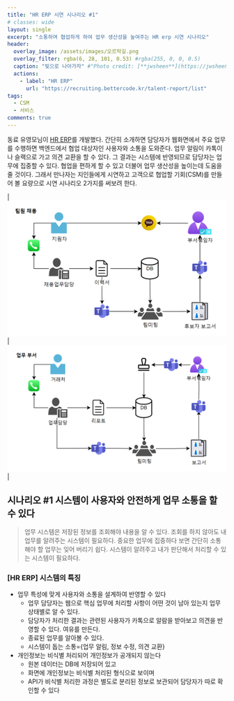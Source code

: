 ```yaml
---
title: "HR ERP 시연 시나리오 #1"
# classes: wide
layout: single
excerpt: "소통하며 협업하게 하여 업무 생산성을 높여주는 HR erp 시연 시나리오"
header:
  overlay_image: /assets/images/오르막길.png
  overlay_filter: rgba(6, 28, 101, 0.53) #rgba(255, 0, 0, 0.5)
  caption: "빛으로 나아가자" #"Photo credit: [**jwsheen**](https://jwsheen.github.io)"
  actions:
    - label: "HR ERP"
      url: "https://recruiting.bettercode.kr/talent-report/list"
tags: 
  - CSM
  - 서비스
comments: true
---
```


동료 유영모님이 [HR ERP](https://recruiting.bettercode.kr)를 개발했다. 간단히 소개하면 담당자가 웹화면에서 주요 업무를 수행하면 백엔드에서 협업 대상자인 사용자와 소통을 도와준다. 업무 알림이 카톡이나 슬랙으로 가고 의견 교환을 할 수 있다. 그 결과는 시스템에 반영되므로 담당자는 업무에 집중할 수 있다. 협업을 편하게 할 수 있고 더불어 업무 생산성을 높이는데 도움을 줄 것이다. 그래서 만나자는 지인들에게 시연하고 고객으로 협업할 기회(CSM)를 만들어 볼 요량으로 시연 시나리오 2가지를 써보려 한다.


|![채용팀](/assets/images/팀원-채용-시나리오.png)|![일반업무](/assets/images/업무-부서-의사결정.png)|

## 시나리오 #1 시스템이 사용자와 안전하게 업무 소통을 할 수 있다

> 업무 시스템은 저장된 정보를 조회해야 내용을 알 수 있다. 조회를 하지 않아도 내 업무를 알려주는 시스템이 필요하다.  중요한 업무에 집중하다 보면 간단히 소통해야 할 업무는 잊어 버리기 쉽다. 시스템이 알려주고 내가 판단해서 처리할 수 있는 시스템이 필요하다.

### [HR ERP] 시스템의 특징
* 업무 특성에 맞게 사용자와 소통을 설계하여 반영할 수 있다
  * 업무 담당자는 웹으로 핵심 업무에 처리할 사항이 어떤 것이 남아 있는지 업무 상태별로 알 수 있다.
  * 담당자가 처리한 결과는 관련된 사용자가 카톡으로 알람을 받아보고 의견을 반영할 수 있다. 여유를 만든다.
  * 종료된 업무를 알아볼 수 있다. 
  * 시스템이 돕는 소통={업무 알림, 정보 수정, 의견 교환} 
* 개인정보는 비식별 처리되어 개인정보가 공개되지 않는다
  * 원본 데이터는 DB에 저장되어 있고
  * 화면에 개인정보는 비식별 처리된 형식으로 보이며
  * API가 비식별 처리한 과정은 별도로 분리된 정보로 보관되어 담당자가 따로 확인할 수 있다


